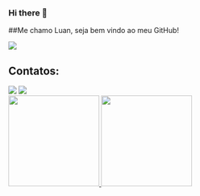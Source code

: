 ### Hi there 👋

##Me chamo Luan, seja bem vindo ao meu GitHub!

<img src="/img/minha_figurinha_ok.webp">

## Contatos:

<div>
<a href = "mailto:murukluan@gmail.com"><img loading="lazy" src="https://img.shields.io/badge/Gmail-D14836?style=for-the-badge&logo=gmail&logoColor=white" target="_blank"></a>
<a href="https://www.linkedin.com/in/luan-muruk-ferreira-tonaco-885a0291" target="_blank"><img loading="lazy" src="https://img.shields.io/badge/-LinkedIn-%230077B5?style=for-the-badge&logo=linkedin&logoColor=white" target="_blank"></a>   
</div>

<div>
<a href="https://github.com/seu-usuário-aqui">
<img loading="lazy" height="180em" src="https://github-readme-stats.vercel.app/api/top-langs/?username=MurukLuan&layout=compact&langs_count=7&theme=dracula"/>
<img loading="lazy" height="180em" src="https://github-readme-stats.vercel.app/api?username=MurukLuan&show_icons=true&theme=dracula&include_all_commits=true&count_private=true"/>
</div>
